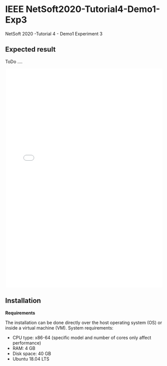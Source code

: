 # IEEE NetSoft2020-Tutorial4-Demo1-Exp3
NetSoft 2020 -Tutorial 4 - Demo1 Experiment 3

## Expected result

ToDo ....
<p align="center">
    <embed src="images/demo1-exp3.pdf" type="application/pdf" height="700px" width="500">
</p>

## Installation

**Requirements**

The installation can be done directly over the host operating system (OS) or inside a virtual machine (VM). System requirements:
* CPU type: x86-64 (specific model and number of cores only affect performance)
* RAM: 4 GB
* Disk space: 40 GB
* Ubuntu 18.04 LTS
